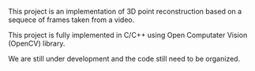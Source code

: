 
This project is an implementation of 3D point reconstruction based on a sequece of frames taken from a video.

This project is fully implemented in C/C++ using Open Computater Vision (OpenCV) library.

We are still under development and the code still need to be organized.
